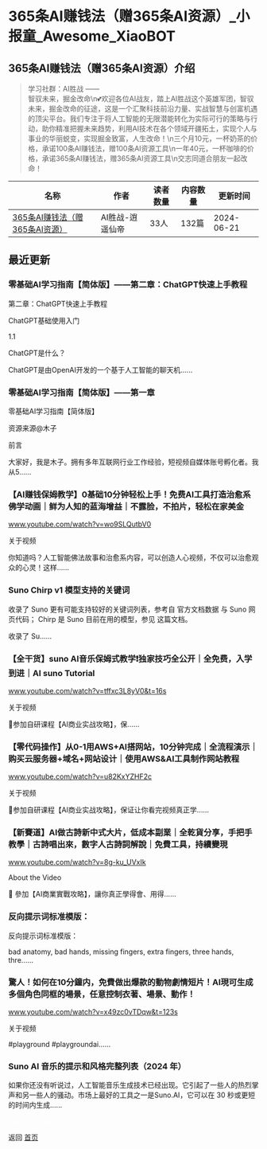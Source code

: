 # 365条AI赚钱法（赠365条AI资源）_小报童_Awesome_XiaoBOT

## 365条AI赚钱法（赠365条AI资源）介绍
> 学习社群：AI胜战 ——  
智驭未来，掘金改命\n💕欢迎各位AI战友，踏上AI胜战这个英雄军团，智驭未来，掘金改命的征途，这是一个汇聚科技前沿力量、实战智慧与创富机遇的顶尖平台。我们专注于将人工智能的无限潜能转化为实际可行的策略与行动，助你精准把握未来趋势，利用AI技术在各个领域开疆拓土，实现个人与事业的华丽蜕变，实现掘金致富，人生改命！\n三个月10元，一杯奶茶的价格，承诺100条AI赚钱法，赠100条AI资源工具\n一年40元，一杯咖啡的价格，承诺365条AI赚钱法，赠365条AI资源工具\n交志同道合朋友一起改命！  
  


|名称|作者|读者数量|内容数量|更新时间|
|---|---|---|---|---|
|[365条AI赚钱法（赠365条AI资源）](https://xiaobot.net/p/MAXGL?refer=9c3f1c95-a052-465a-9902-f6d75080262a)|AI胜战-逍遥仙帝|33人|132篇|2024-06-21|

## 最近更新
### 零基础AI学习指南【简体版】——第二章：ChatGPT快速上手教程

第二章：ChatGPT快速上手教程

ChatGPT基础使用入门​

1.1

ChatGPT是什么？​

ChatGPT是由OpenAI开发的一个基于人工智能的聊天机......

### 零基础AI学习指南【简体版】——第一章

零基础AI学习指南【简体版】

资源来源@木子

前言​

大家好，我是木子。拥有多年互联网行业工作经验，短视频自媒体账号孵化者。我从5......

### 【AI赚钱保姆教学】0基础10分钟轻松上手！免费AI工具打造治愈系佛学动画｜鲜为人知的蓝海增益｜不露脸，不拍片，轻松在家美金

www.youtube.com/watch?v=wo9SLQutbV0

关于视频

你知道吗？人工智能佛法故事和治愈系内容，可以创造人心视频，不仅可以治愈观众的心灵！这样......

### Suno Chirp v1 模型支持的关键词

收录了 Suno 更有可能支持较好的关键词列表，参考自 官方文档数据 与 Suno 网页代码； Chirp 是 Suno 目前在用的模型，参见 这篇文档。

收录了 Su......

### 【全干货】suno AI音乐保姆式教学❗️独家技巧全公开｜全免费，入学到进｜AI suno Tutorial

www.youtube.com/watch?v=tffxc3L8yV0&t=16s

关于视频

📣参加自研课程【AI商业实战攻略】，保......

### 【零代码操作】从0-1用AWS+AI搭网站，10分钟完成｜全流程演示｜购买云服务器+域名+网站设计｜使用AWS&AI工具制作网站教程

www.youtube.com/watch?v=u82KxYZHF2c

关于视频

📣参加自研课程【AI商业实战攻略】，保证让你看完视频真正学......

### 【新賽道】AI做古詩新中式大片，低成本副業｜全乾貨分享，手把手教學｜古詩唱出來，數字人古詩詞解說｜免費工具，持續變現

www.youtube.com/watch?v=8g-ku_UVxIk

About the Video

📣 參加【AI商業實戰攻略】，讓你真正學得會、用得......

### 反向提示词标准模版：

反向提示词标准模版：

bad anatomy, bad hands, missing fingers, extra fingers, three hands,
thre......

### 驚人！如何在10分鐘内，免費做出爆款的動物劇情短片！AI現可生成多個角色同框的場景，任意控制衣著、場景、動作！

www.youtube.com/watch?v=x49zc0vTDqw&t=123s

关于视频

#playground #playgroundai......

### Suno AI 音乐的提示和风格完整列表（2024 年）

如果你还没有听说过，人工智能音乐生成技术已经出现。它引起了一些人的热烈掌声和另一些人的骚动。市场上最好的工具之一是Suno.AI，它可以在 30
秒或更短的时间内生成......


<a href="https://github.com/Reno9527/awesome-xiaobot" style="color: white; text-decoration: none;">awesome-xiaobot</a>

返回 [首页](../README.md)
